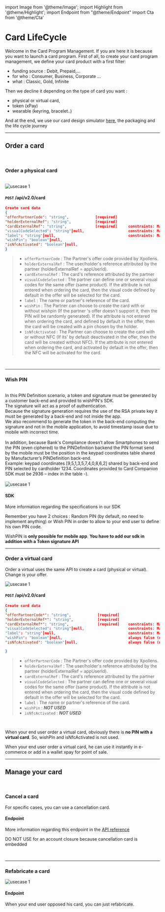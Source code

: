 import Image from '@theme/Image';
import Highlight from '@theme/Highlight';
import Endpoint from "@theme/Endpoint"
import Cta from '@theme/Cta'

# Card LifeCycle

Welcome in the Card Program Management. 
If you are here it is because you want to launch a card program. First of all, to create your card program management, we define your card product with a first filter:
- funding source : Debit, Prepaid,...
- for who : Consumer, Business, Corporate ...
- what : Classic, Gold, Infinite

Then we decline it depending on the type of card you want : 
- physical or virtual card, 
- token (xPay) 
- wearable (keyring, bracelet..)

And at the end, we use our card design simulator [here](./yourcard), the packaging and the life cycle journey

---

## Order a card

<br/>

### Order a physical card

<br/>

<Image src="docs/Card_Order.png" alt="usecase 1"/>

<br/>

#### ``` POST ``` /api/v2.0/card


```json
Create card data
{
"offerPartnerCode": "string",            [required] 
"holderExternalRef": "string",           [required] 
"cardExternalRef": "string",             [required]     constraints: Max 50 chars 
"visualCodeSelected": "string"┃null,                    constraints: Max 10 chars
"label": "string"┃null,                                 constraints: Max 50 chars 
"wishPin": "boolean"┃null,                              
"isNfcActivated": "boolean"┃null,                        
}
```

> - ``` offerPartnerCode ``` : The Partner's offer code provided by Xpollens. 
> - ``` holderExternalRef ``` : The user/holder's reference attributed by the partner (holderExternalRef = appUserId).
> - ``` cardExternalRef ``` : The card's reference attributed by the partner
> - ``` visualCodeSelected ``` : The partner can define one or several visual codes for the same offer (same product). If the attribute is not entered when ordering the card, then the visual code defined by default in the offer will be selected for the card.
>  - ``` label ``` : The name or partner's reference of the card.
>  - ``` wishPin ``` : The Partner can choose to create the card with or without wishpin (If the partner 's offer doesn't support it, then the PIN will be randomly generated). If the attribute is not entered when ordering the card, and defined by default in the offer, then the card will be created with a pin chosen by the holder.
> - ``` isNfcActivated ```  : The Partner can choose to create the card with or without NFC (If its' by default deactivated in the offer, then the card will be created without NFC). If the attribute is not entered when ordering the card, and activated by default in the offer, then the NFC will be activated for the card.

<br/>

<Cta
  context="doc"
  ui="button"
  link="/api/CardFactory#post-/api/v2.0/card"
  label="Try it out"
/>

<!--
More information regarding this endpoint in the [API reference](/api/CardFactory)

<Endpoint apiUrl="/v2.0/cardfactory" path="​/api​/v2.0​/card" method="post"/>
-->

---

### Wish PIN

<br/>
In this PIN Definition scenario, a token and signature must be generated by a customer back-end and provided to wishPIN's SDK.
<br/>
The signature will act as a proof of authentication.
<br/>
Because the signature generation requires the use of the RSA private key it must be generated by a back-end and not inside the app.
<br/>
We also recommend to generate the token in the back-end computing the signature and not in the mobile application, to avoid timestamp issue due to mobile with incorrect time. 
<br/>
<br/>
In addition, because Bank's Compliance doesn’t allow Smartphones to send the PIN (even ciphered) to the PINDefinition backend the PIN format send by the mobile must be the position in the keypad coordinates table shared by Manufacturer’s PINDefinition back-end.
<br/>
Example: keypad coordinates [9,5,1,3,5,7,4,0,8,6,2] shared by back-end and PIN selected by cardholder 1234.
Coordinates provided to Card Companion SDK must be 2936 – index in the table -). 
<br/>

<br/>

<Image src="docs/PIn_Define.png" alt="usecase 1"/>


#### SDK

<!--
More information regarding this sdk in the [Card Companion SDK](./CardCompanion_SDK.pdf)
-->

More information regarding the specifications in our SDK

<Highlight>
 
 Remember you have 2 choices : Random PIN (by default, no need to implement anything) or Wish PIN in order to allow to your end user to define his own PIN code. 
 
</Highlight>

<Highlight type="caution">
 
 WishPIN is <b class="term">only possible for mobile app</b>. <b class="term">You have to add our sdk in addition with a Token signature API</b>
 
</Highlight>

---

### Order a virtual card

Order a virtual uses the same API to create a card (physical or virtual). Change is your offer.

<Image src="docs/vCard_Order.png" alt="usecase 1"/>

<br/>

#### ``` POST ``` /api/v2.0/card


```json
Create card data
{
"offerPartnerCode*": "string",            [required] 
"holderExternalRef*": "string",           [required] 
"cardExternalRef*": "string",             [required]    constraints: Max 50 chars 
"visualCodeSelected": "string"┃null,                    constraints: Max 10 chars
"label": "string"┃null,                                 constraints: Max 50 chars 
"wishPin": "boolean"┃null,                              always false (not used)
"isNfcActivated": "boolean"┃null,                       always false (not used)

}
```

> - ``` offerPartnerCode ``` : The Partner's offer code provided by Xpollens. 
> - ``` holderExternalRef ``` : The user/holder's reference attributed by the partner (holderExternalRef = appUserId).
> - ``` cardExternalRef ``` : The card's reference attributed by the partner
> - ``` visualCodeSelected ``` : The partner can define one or several visual codes for the same offer (same product). If the attribute is not entered when ordering the card, then the visual code defined by default in the offer will be selected for the card.
>  - ``` label ``` : The name or partner's reference of the card.
>  - ``` wishPin ``` : ***NOT USED***
> - ``` isNfcActivated ```  : ***NOT USED***

<br/>

<Highlight type="caution">
 
 When your end user order a virtual card, obviously there is <b class="term">no PIN with a virtual card</b>. So, wishPIn and isNfcActivated is not used.
  
</Highlight>

<Highlight type="tip">
 
 When your end user order a virtual card, he can use it instantly in e-commerce or add in a wallet xpay for point of sale.
 
</Highlight>

<Cta
  context="doc"
  ui="button"
  link="/api/CardFactory#post-/api/v2.0/card"
  label="Try it out"
/>

<!--
More information regarding this endpoint in the [API reference](/api/CardFactory)

<Endpoint apiUrl="/v2.0/cardfactory" path="​/api​/v2.0​/card" method="post"/>


### Order a temporary virtual card

<Image src="docs/Card_2_Order.png" alt="usecase 1"/>

#### Endpoint

More information regarding this endpoint in the [API reference](/api/CardFactory)

<Endpoint apiUrl="/v2.0/cardfactory" path="​/api​/v2.0​/card" method="post"/>

<Highlight type="tip">
 
 You want a physical card but you don't want or can't to wait. You order a temporary virtual card.
 
</Highlight>

2 interesting usecase :  
 
 1- In subscription for waiting your physical card.  
 2- In emergency, you are not in your country but in holidays, you blocked your card (for stolen or lost reason) and you can order an emergency virtual card waiting your new physical card.

<Highlight>
  
 Obviously there is not random or wish PIN with a virtual card

</Highlight>

<Highlight type="caution">
 
 You have to order a virtual card first and then use a other endpoint to materialize your virtual with the same data cards
 
</Highlight>

-->

---

## Manage your card

<br/>

### Cancel a card

For specific cases, you can use a cancellation card.

#### Endpoint

More information regarding this endpoint in the [API reference](/api/CardFactory)

<Endpoint apiUrl="/v2.0/cardfactory" path="/api/v2.0/card/{cardExternalRef}/cancel" method="patch"/>

<Highlight type="caution">
 
 DO NOT USE for an account closure because cancellation card is embedded
 
</Highlight>

<br/>

<!--
<Cta
  context="doc"
  ui="button"
  link="/api/CardFactory#patch-/api/v2.0/card/-cardExternalRef-/cancel"
  label="Try it out"
/>
-->

---

### Refabricate a card

<Image src="docs/Card_Refabricate.png" alt="usecase 1"/>

#### Endpoint

<Endpoint apiUrl="/v2.0/cardfactory" path="/api​/v2.0​/card/refabricate" method="post"/>

<Highlight type="tip">
 
 When your end user opposed his card, you can just refabricate.
 
</Highlight>

<br/>

<Cta
  context="doc"
  ui="button"
  link="/api/CardFactory#post-/api/v2.0/card/refabricate"
  label="Try it out"
/>


